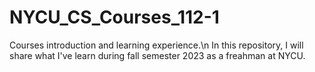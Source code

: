 # NYCU_CS_Courses_112-1
Courses introduction and learning experience.\n
In this repository, I will share what I've learn during fall semester 2023 as a freahman at NYCU.
